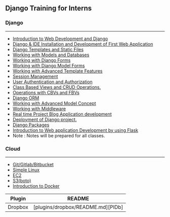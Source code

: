 ## Django Training for Interns

### Django
------
- [Introduction to Web Development and Django]()
- [Django & IDE Installation and Development of First Web Application]()
- [Django Templates and Static Files]()
- [Working with Models and Databases]()
- [Working with Django Forms]()
- [Working with Django Model Forms]()
- [Working with Advanced Template Features]()
- [Session Management]()
- [User Authentication and Authorization]()
- [Class Based Views and CRUD Operations.]()
- [Operations with CBVs and FBVs]()
- [Django ORM]()
- [Working with Advanced Model Concept]()
- [Working with Middleware]()
- [Real time Project Blog Application development]()
- [Deployment of Django project.]()
- [Django Packages]()
- [Introduction to Web application Development by using Flask]()
- Note : Notes will be prepared for all classes.

### Cloud
-----
- [Git/Gitlab/Bitbucket]()
- [Simple Linux]()
- [EC2]()
- [S3(boto)]()
- [Introduction to Docker]()




| Plugin | README |
| ------ | ------ |
| Dropbox | [plugins/dropbox/README.md][PlDb] |